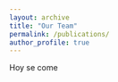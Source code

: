 ```yaml
---
layout: archive
title: "Our Team"
permalink: /publications/
author_profile: true
---
```




Hoy se come
